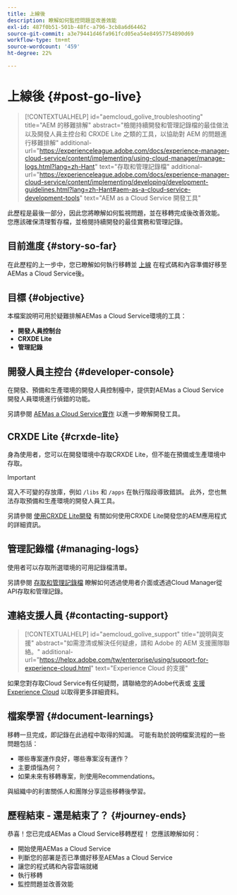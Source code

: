 ```yaml
---
title: 上線後
description: 瞭解如何監控問題並改善效能
exl-id: 487f0b51-501b-48fc-a796-3cb8a6d64462
source-git-commit: a3e79441d46fa961fcd05ea54e84957754890d69
workflow-type: tm+mt
source-wordcount: '459'
ht-degree: 22%

---
```


# 上線後 {#post-go-live}

>[!CONTEXTUALHELP]
>id="aemcloud_golive_troubleshooting"
>title="AEM 的移難排解"
>abstract="檢閱持續開發和管理記錄檔的最佳做法以及開發人員主控台和 CRXDE Lite 之類的工具，以協助對 AEM 的問題進行移難排解"
>additional-url="https://experienceleague.adobe.com/docs/experience-manager-cloud-service/content/implementing/using-cloud-manager/manage-logs.html?lang=zh-Hant" text="存取和管理記錄檔"
>additional-url="https://experienceleague.adobe.com/docs/experience-manager-cloud-service/content/implementing/developing/development-guidelines.html?lang=zh-Hant#aem-as-a-cloud-service-development-tools" text="AEM as a Cloud Service 開發工具"

此歷程是最後一部分，因此您將瞭解如何監視問題，並在移轉完成後改善效能。 您應該確保清理暫存檔，並檢閱持續開發的最佳實務和管理記錄。

## 目前進度 {#story-so-far}

在此歷程的上一步中，您已瞭解如何執行移轉並 [上線](/help/journey-migration/go-live.md) 在程式碼和內容準備好移至AEMas a Cloud Service後。

## 目標 {#objective}

本檔案說明可用於疑難排解AEMas a Cloud Service環境的工具：

* **開發人員控制台**
* **CRXDE Lite**
* **管理記錄**

## 開發人員主控台 {#developer-console}

在開發、預備和生產環境的開發人員控制檯中，提供對AEMas a Cloud Service開發人員環境進行偵錯的功能。

另請參閱 [AEMas a Cloud Service實作](/help/implementing/developing/introduction/development-guidelines.md#aem-as-a-cloud-service-development-tools) 以進一步瞭解開發工具。

## CRXDE Lite {#crxde-lite}

身為使用者，您可以在開發環境中存取CRXDE Lite，但不能在預備或生產環境中存取。

>[!IMPORTANT]
>寫入不可變的存放庫，例如 `/libs` 和 `/apps` 在執行階段導致錯誤。 此外，您也無法存取預備和生產環境的開發人員工具。

另請參閱 [使用CRXDE Lite開發](/help/implementing/developing/tools/crxde.md) 有關如何使用CRXDE Lite開發您的AEM應用程式的詳細資訊。

## 管理記錄檔 {#managing-logs}

使用者可以存取所選環境的可用記錄檔清單。

另請參閱 [存取和管理記錄檔](/help/implementing/cloud-manager/manage-logs.md) 瞭解如何透過使用者介面或透過Cloud Manager從API存取和管理記錄。

## 連絡支援人員 {#contacting-support}

>[!CONTEXTUALHELP]
>id="aemcloud_golive_support"
>title="說明與支援"
>abstract="如需澄清或解決任何疑慮，請和 Adobe 的 AEM 支援團隊聯絡。"
>additional-url="https://helpx.adobe.com/tw/enterprise/using/support-for-experience-cloud.html" text="Experience Cloud 的支援"

如果您對存取Cloud Service有任何疑問，請聯絡您的Adobe代表或 [支援Experience Cloud](https://helpx.adobe.com/tw/enterprise/using/support-for-experience-cloud.html) 以取得更多詳細資料。

## 檔案學習 {#document-learnings}

移轉一旦完成，即記錄在此過程中取得的知識。 可能有助於說明檔案流程的一些問題包括：

* 哪些專案運作良好，哪些專案沒有運作？
* 主要煩惱為何？
* 如果未來有移轉專案，則使用Recommendations。

與組織中的利害關係人和團隊分享這些移轉後學習。

## 歷程結束 - 還是結束了？ {#journey-ends}

恭喜！您已完成AEMas a Cloud Service移轉歷程！ 您應該瞭解如何：

* 開始使用AEMas a Cloud Service
* 判斷您的部署是否已準備好移至AEMas a Cloud Service
* 讓您的程式碼和內容雲端就緒
* 執行移轉
* 監控問題並改善效能
